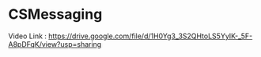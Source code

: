 # CSMessaging

Video Link : https://drive.google.com/file/d/1H0Yg3_3S2QHtoLS5YyIK-_5F-A8pDFqK/view?usp=sharing
